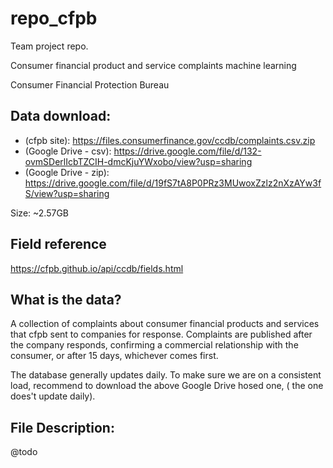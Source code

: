 # repo_cfpb
Team project repo.

Consumer financial product and service complaints machine learning

Consumer Financial Protection Bureau

## Data download:
- (cfpb site): https://files.consumerfinance.gov/ccdb/complaints.csv.zip
- (Google Drive - csv): https://drive.google.com/file/d/132-ovmSDerlIcbTZCIH-dmcKjuYWxobo/view?usp=sharing
- (Google Drive - zip): https://drive.google.com/file/d/19fS7tA8P0PRz3MUwoxZzlz2nXzAYw3fS/view?usp=sharing


Size: ~2.57GB


## Field reference

https://cfpb.github.io/api/ccdb/fields.html


## What is the data?

A collection of complaints about consumer financial products and services that cfpb sent to companies for response. Complaints are published after the company responds, confirming a commercial relationship with the consumer, or after 15 days, whichever comes first.

The database generally updates daily. To make sure we are on a consistent load, recommend to download the above Google Drive hosed one, ( the one does't update daily).

## File Description:
@todo

